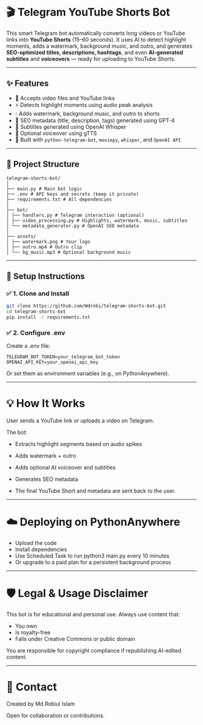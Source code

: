 # 🎬 Telegram YouTube Shorts Bot

This smart Telegram bot automatically converts long videos or YouTube links into **YouTube Shorts** (15–60 seconds). It uses AI to detect highlight moments, adds a watermark, background music, and outro, and generates **SEO-optimized titles, descriptions, hashtags**, and even **AI-generated subtitles** and **voiceovers** — ready for uploading to YouTube Shorts.

---

## ✨ Features

- 🎥 Accepts video files and YouTube links
- ⚡ Detects highlight moments using audio peak analysis
- 💧 Adds watermark, background music, and outro to shorts
- 🧠 SEO metadata (title, description, tags) generated using GPT-4
- 📝 Subtitles generated using OpenAI Whisper
- 🎤 Optional voiceover using gTTS
- 🤖 Built with `python-telegram-bot`, `moviepy`, `whisper`, and `OpenAI API`

---

## 📁 Project Structure
```
telegram-shorts-bot/
│
├── main.py # Main bot logic
├── .env # API keys and secrets (keep it private)
├── requirements.txt # All dependencies
│
├── bot/
│ ├── handlers.py # Telegram interaction (optional)
│ ├── video_processing.py # Highlights, watermark, music, subtitles
│ └── metadata_generator.py # OpenAI SEO metadata
│
├── assets/
│ ├── watermark.png # Your logo
│ ├── outro.mp4 # Outro clip
│ └── bg_music.mp3 # Optional background music
```

---

## 🚀 Setup Instructions

### ✅ 1. Clone and Install
```bash
git clone https://github.com/Wdrobi/telegram-shorts-bot.git
cd telegram-shorts-bot
pip install -r requirements.txt
```
### ✅ 2. Configure .env
Create a .env file:
```
TELEGRAM_BOT_TOKEN=your_telegram_bot_token
OPENAI_API_KEY=your_openai_api_key
```
Or set them as environment variables (e.g., on PythonAnywhere).

---
# 💡 How It Works
User sends a YouTube link or uploads a video on Telegram.

The bot:

- Extracts highlight segments based on audio spikes

- Adds watermark + outro

- Adds optional AI voiceover and subtitles

- Generates SEO metadata

- The final YouTube Short and metadata are sent back to the user.

---

# ☁️ Deploying on PythonAnywhere

- Upload the code
- Install dependencies
- Use Scheduled Task to run python3 main.py every 10 minutes
- Or upgrade to a paid plan for a persistent background process

---

# 🛡️ Legal & Usage Disclaimer
This bot is for educational and personal use. Always use content that:
- You own
- Is royalty-free
- Falls under Creative Commons or public domain
  
You are responsible for copyright compliance if republishing AI-edited content.

---

# 📩 Contact

Created by Md.Robiul Islam

Open for collaboration or contributions.

